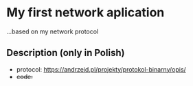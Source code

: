 # My first network aplication
...based on my network protocol
## Description (only in Polish)
- protocol: https://andrzejd.pl/projekty/protokol-binarny/opis/
- ~~code:~~
